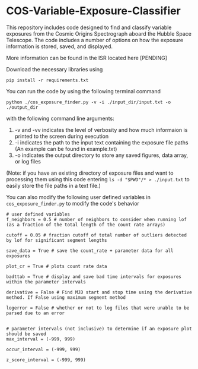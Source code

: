 # COS-Variable-Exposure-Classifier

This repository includes code designed to find and classify variable exposures from the Cosmic Origins Spectrograph aboard the Hubble Space Telescope.
The code includes a number of options on how the exposure information is stored, saved, and displayed.

More information can be found in the ISR located here [PENDING]

Download the necessary libraries using
```
pip install -r requirements.txt
```

You can run the code by using the following terminal command
```
python ./cos_exposure_finder.py -v -i ./input_dir/input.txt -o ./output_dir
```
with the following command line arguments:
1. -v and -vv indicates the level of verbosity and how much informaion is printed to the screen during execution
2. -i indicates the path to the input text containing the exposure file paths (An example can be found in example.txt)
3. -o indicates the output directory to store any saved figures, data array, or log files

(Note: if you have an existing directory of exposure files and want to processing them using this code entering ```ls -d "$PWD"/* > ./input.txt``` to easily store the file paths in a text file.)

You can also modify the following user defined variables in ```cos_exposure_finder.py``` to modify the code's behavior
```
# user defined variables
f_neighbors = 0.5 # number of neighbors to consider when running lof (as a fraction of the total length of the count rate arrays)

cutoff = 0.05 # fraction cutoff of total number of outliers detected by lof for significant segment lengths

save_data = True # save the count_rate + parameter data for all exposures

plot_cr = True # plots count rate data

badttab = True # display and save bad time intervals for exposures within the parameter intervals

derivative = False # Find MJD start and stop time using the derivative method. If False using maximum segment method

logerror = False # whether or not to log files that were unable to be parsed due to an error


# parameter intervals (not inclusive) to determine if an exposure plot should be saved
max_interval = (-999, 999)

occur_interval = (-999, 999)

z_score_interval = (-999, 999)
```
